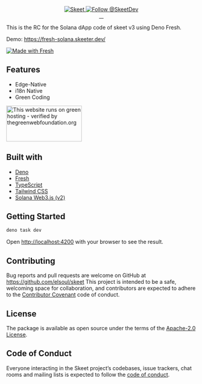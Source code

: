<p align="center">
  <a href="https://skeet.dev/en/">
    <img src="https://storage.skeet.dev/ogpFresh.jpg" alt="Skeet" />
  </a>

<a href="https://twitter.com/intent/follow?screen_name=SkeetDev">
    <img src="https://img.shields.io/twitter/follow/SkeetDev.svg?label=Follow%20@SkeetDev" alt="Follow @SkeetDev" />
  </a>
  <br/>
  <a aria-label="npm version" href="https://www.npmjs.com/package/@skeet-framework/cli">
    <img alt="" src="https://badgen.net/npm/v/@skeet-framework/cli">
  </a>
  <a aria-label="Downloads Number" href="https://www.npmjs.com/package/@skeet-framework/cli">
    <img alt="" src="https://badgen.net/npm/dt/@skeet-framework/cli">
  </a>
  <a aria-label="License" href="https://github.com/elsoul/skeet-cli/blob/master/LICENSE.txt">
    <img alt="" src="https://badgen.net/badge/license/Apache/blue">
  </a>
    <a aria-label="Code of Conduct" href="https://github.com/elsoul/skeet-cli/blob/master/CODE_OF_CONDUCT.md">
    <img alt="" src="https://img.shields.io/badge/Contributor%20Covenant-2.1-4baaaa.svg">
  </a>
</p>

This is the RC for the Solana dApp code of skeet v3 using Deno Fresh.

Demo: https://fresh-solana.skeeter.dev/

[![Made with Fresh](https://fresh.deno.dev/fresh-badge-dark.svg)](https://fresh.deno.dev)

## Features

- Edge-Native
- i18n Native
- Green Coding

<a href="https://www.thegreenwebfoundation.org/green-web-check/?url=https%3A%2F%2Ffresh-solana.skeeter.dev%2F">
  <img src="https://app.greenweb.org/api/v3/greencheckimage/fresh-solana.skeeter.dev?nocache=true" alt="This website runs on green hosting - verified by thegreenwebfoundation.org" width="200px" height="95px">
</a>

## Built with

- [Deno](https://deno.com/)
- [Fresh](https://fresh.deno.dev/)
- [TypeScript](https://www.typescriptlang.org/)
- [Tailwind CSS](https://tailwindcss.com/)
- [Solana Web3.js (v2)](https://github.com/solana-labs/solana-web3.js/)

## Getting Started

```bash
deno task dev
```

Open [http://localhost:4200](http://localhost:4200) with your browser to see the
result.

## Contributing

Bug reports and pull requests are welcome on GitHub at
https://github.com/elsoul/skeet This project is intended to be a safe, welcoming
space for collaboration, and contributors are expected to adhere to the
[Contributor Covenant](http://contributor-covenant.org) code of conduct.

## License

The package is available as open source under the terms of the
[Apache-2.0 License](https://www.apache.org/licenses/LICENSE-2.0).

## Code of Conduct

Everyone interacting in the Skeet project’s codebases, issue trackers, chat
rooms and mailing lists is expected to follow the
[code of conduct](https://github.com/elsoul/skeet/blob/master/CODE_OF_CONDUCT.md).
